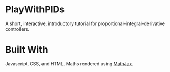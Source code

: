 # PlayWithPIDs
A short, interactive, introductory tutorial for proportional–integral–derivative controllers.

# Built With
Javascript, CSS, and HTML. Maths rendered using [MathJax](https://www.mathjax.org/).